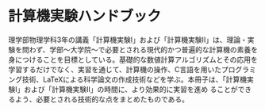 # 計算機実験ハンドブック

理学部物理学科3年の講義「計算機実験I」および「計算機実験II」は、理論・実験を問わず、学部〜大学院〜で必要とされる現代的かつ普遍的な計算機の素養を身につけることを目標としている。基礎的な数値計算アルゴリズムとその応用を学習するだけでなく、実習を通じて、計算機の操作、C言語を用いたプログラミング技術、LaTeXによる科学論文の作成技術などを学ぶ。本冊子は、「計算機実験I」および「計算機実験II」の時間に、より効果的に実習を進め
ることができるよう、必要とされる技術的な点をまとめたものである。
